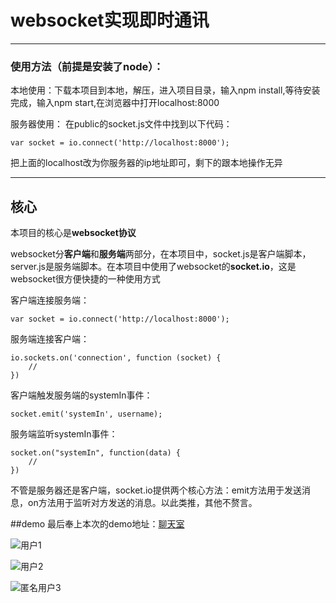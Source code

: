 # websocket实现即时通讯

------


### 使用方法（前提是安装了node）：

本地使用：下载本项目到本地，解压，进入项目目录，输入npm install,等待安装完成，输入npm start,在浏览器中打开localhost:8000

服务器使用：
在public的socket.js文件中找到以下代码：

    var socket = io.connect('http://localhost:8000');

把上面的localhost改为你服务器的ip地址即可，剩下的跟本地操作无异

------

## 核心
本项目的核心是**websocket协议**

websocket分**客户端**和**服务端**两部分，在本项目中，socket.js是客户端脚本，
server.js是服务端脚本。在本项目中使用了websocket的**socket.io**，这是
websocket很方便快捷的一种使用方式

客户端连接服务端：

    var socket = io.connect('http://localhost:8000');
    
服务端连接客户端：

    io.sockets.on('connection', function (socket) {
        //
    })
    
客户端触发服务端的systemIn事件：

    socket.emit('systemIn', username);
    
服务端监听systemIn事件：

    socket.on("systemIn", function(data) {
		//
	})
	
不管是服务器还是客户端，socket.io提供两个核心方法：emit方法用于发送消息，on方法用于监听对方发送的消息。以此类推，其他不赘言。

##demo
最后奉上本次的demo地址：[聊天室][1]


  
  ![用户1][2]

![用户2][3]

![匿名用户3][4]


  [1]: https://www.gzm1997.cn
  [2]: https://github.com/15331094/talk_room_websocket/blob/master/screenshot/filehelper_1486444620706_23.png?raw=true
  [3]: https://github.com/15331094/talk_room_websocket/blob/master/screenshot/filehelper_1486444611812_76.png?raw=true
  [4]: https://github.com/15331094/talk_room_websocket/blob/master/screenshot/filehelper_1486444580073_52.png?raw=true
